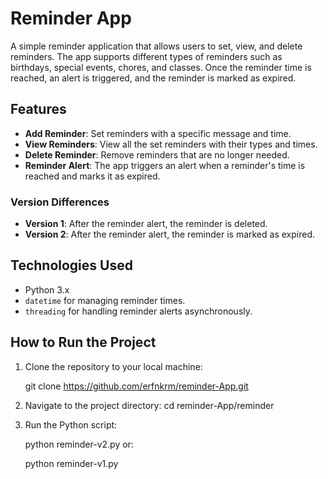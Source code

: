 # Reminder App

A simple reminder application that allows users to set, view, and delete reminders. The app supports different types of reminders such as birthdays, special events, chores, and classes. Once the reminder time is reached, an alert is triggered, and the reminder is marked as expired.

## Features

- **Add Reminder**: Set reminders with a specific message and time.
- **View Reminders**: View all the set reminders with their types and times.
- **Delete Reminder**: Remove reminders that are no longer needed.
- **Reminder Alert**: The app triggers an alert when a reminder's time is reached and marks it as expired.

### Version Differences

- **Version 1**: After the reminder alert, the reminder is deleted.
- **Version 2**: After the reminder alert, the reminder is marked as expired.


## Technologies Used

- Python 3.x
- `datetime` for managing reminder times.
- `threading` for handling reminder alerts asynchronously.

## How to Run the Project

1. Clone the repository to your local machine:

   git clone https://github.com/erfnkrm/reminder-App.git


2. Navigate to the project directory:
    cd reminder-App/reminder

3. Run the Python script:

    python reminder-v2.py
    or:

    python reminder-v1.py

